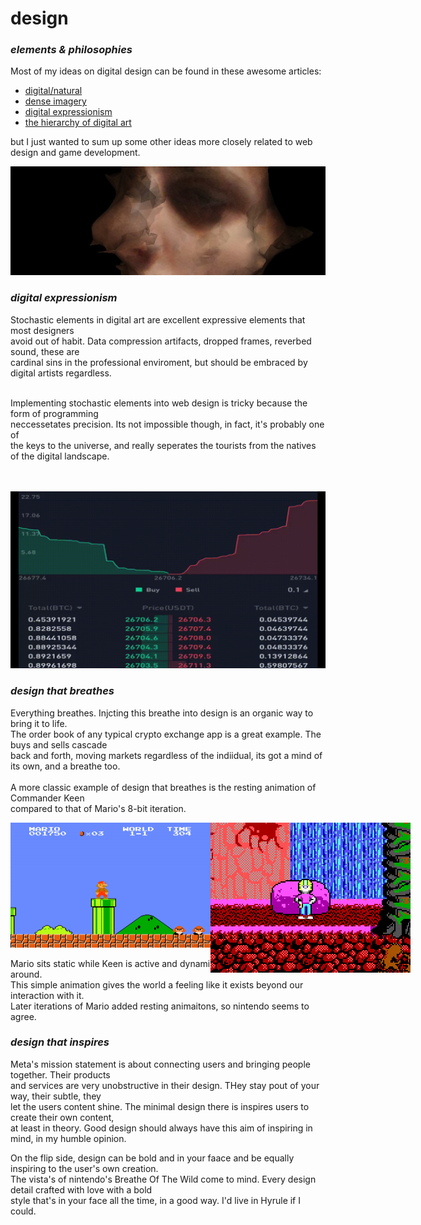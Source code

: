 # design
<h3><i>elements &amp; philosophies</h3></i>

Most of my ideas on digital design can be found in these awesome articles:<br>
- <a href="https://density.substack.com/p/digitalnatural"> digital/natural</a>
-  <a href="https://density.substack.com/p/dense-imagery"> dense imagery</a>
-  <a href="https://density.substack.com/p/digital-expressionism"> digital expressionism</a>
-  <a href="https://density.substack.com/p/the-hierarchy-of-digital-art"> the hierarchy of digital art</a>

but I just wanted to sum up some other ideas more closely related to web design and game development.

<img src="newrembrant2.jpg" style="width:800px;">
<h3><i>digital expressionism</i></h3>
Stochastic elements in digital art are excellent expressive elements that most designers <br>
avoid out of habit. Data compression artifacts, dropped frames, reverbed sound, these are<br>
cardinal sins in the professional enviroment, but should be embraced by digital artists regardless.<br><br>

Implementing stochastic elements into web design is tricky because the form of programming<br>
neccessetates precision. Its not impossible though, in fact, it's probably one of <br>the keys to the universe,
and really seperates the tourists from the natives of the digital landscape.
<br><br><br>


<img src="orderbook.gif" style="width:600px;">
<h3><i>design that breathes</i></h3>

Everything breathes. Injcting this breathe into design is an organic way to bring it to life.<br>
The order book of any typical crypto exchange app is a great example. The buys and sells cascade<br>
back and forth, moving markets regardless of the indiidual, its got a mind of its own, and a breathe too.<br><br>
A more classic example of design that breathes is the resting animation of Commander Keen<br>
compared to that of Mario's 8-bit iteration.

<img src="mario.png">
<img src="keen.gif" style="display:in-line block; position:absolute; float:left;">

Mario sits static while Keen is active and dynamic even when you're not around. <br>
This simple animation gives the world a feeling like it exists beyond our interaction with it.<br>
Later iterations of Mario added resting animaitons, so nintendo seems to agree.



<h3><i>design that inspires</i></h3>

Meta's mission statement is about connecting users and bringing people together. Their products<br>
and services are very unobstructive in their design. THey stay pout of your way, their subtle, they<br>
let the users content shine. The minimal design there is inspires users to create their own content, <br>
at least in theory. Good design should always have this aim of inspiring in mind, in my humble opinion.<br>

On the flip side, design can be bold and in your faace and be equally inspiring to the user's own creation.<br>
The vista's of nintendo's Breathe Of The Wild come to mind. Every design detail crafted with love with a bold<br>
style that's in your face all the time, in a good way. I'd live in Hyrule if I could.
